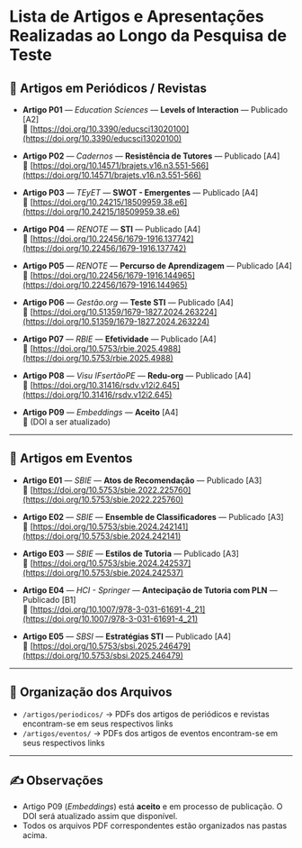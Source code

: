 # Lista de Artigos e Apresentações Realizadas ao Longo da Pesquisa de Teste

## 📰 Artigos em Periódicos / Revistas

- **Artigo P01** — *Education Sciences* — **Levels of Interaction** — Publicado [A2]  
  🔗 [https://doi.org/10.3390/educsci13020100](https://doi.org/10.3390/educsci13020100)

- **Artigo P02** — *Cadernos* — **Resistência de Tutores** — Publicado [A4]  
  🔗 [https://doi.org/10.14571/brajets.v16.n3.551-566](https://doi.org/10.14571/brajets.v16.n3.551-566)

- **Artigo P03** — *TEyET* — **SWOT - Emergentes** — Publicado [A4]  
  🔗 [https://doi.org/10.24215/18509959.38.e6](https://doi.org/10.24215/18509959.38.e6)

- **Artigo P04** — *RENOTE* — **STI** — Publicado [A4]  
  🔗 [https://doi.org/10.22456/1679-1916.137742](https://doi.org/10.22456/1679-1916.137742)

- **Artigo P05** — *RENOTE* — **Percurso de Aprendizagem** — Publicado [A4]  
  🔗 [https://doi.org/10.22456/1679-1916.144965](https://doi.org/10.22456/1679-1916.144965)

- **Artigo P06** — *Gestão.org* — **Teste STI** — Publicado [A4]  
  🔗 [https://doi.org/10.51359/1679-1827.2024.263224](https://doi.org/10.51359/1679-1827.2024.263224)

- **Artigo P07** — *RBIE* — **Efetividade** — Publicado [A4]  
  🔗 [https://doi.org/10.5753/rbie.2025.4988](https://doi.org/10.5753/rbie.2025.4988)

- **Artigo P08** — *Visu IFsertãoPE* — **Redu-org** — Publicado [A4]  
  🔗 [https://doi.org/10.31416/rsdv.v12i2.645](https://doi.org/10.31416/rsdv.v12i2.645)

- **Artigo P09** — *Embeddings* — **Aceito** [A4]  
  🔗 (DOI a ser atualizado)

---

## 📑 Artigos em Eventos  

- **Artigo E01** — *SBIE* — **Atos de Recomendação** — Publicado [A3]  
  🔗 [https://doi.org/10.5753/sbie.2022.225760](https://doi.org/10.5753/sbie.2022.225760)

- **Artigo E02** — *SBIE* — **Ensemble de Classificadores** — Publicado [A3]  
  🔗 [https://doi.org/10.5753/sbie.2024.242141](https://doi.org/10.5753/sbie.2024.242141)

- **Artigo E03** — *SBIE* — **Estilos de Tutoria** — Publicado [A3]  
  🔗 [https://doi.org/10.5753/sbie.2024.242537](https://doi.org/10.5753/sbie.2024.242537)

- **Artigo E04** — *HCI - Springer* — **Antecipação de Tutoria com PLN** — Publicado [B1]  
  🔗 [https://doi.org/10.1007/978-3-031-61691-4_21](https://doi.org/10.1007/978-3-031-61691-4_21)

- **Artigo E05** — *SBSI* — **Estratégias STI** — Publicado [A4]  
  🔗 [https://doi.org/10.5753/sbsi.2025.246479](https://doi.org/10.5753/sbsi.2025.246479)

---

## 📂 Organização dos Arquivos

- `/artigos/periodicos/` → PDFs dos artigos de periódicos e revistas encontram-se em seus respectivos links  
- `/artigos/eventos/` → PDFs dos artigos de eventos encontram-se em seus respectivos links    

---

## ✍️ Observações

- Artigo P09 (*Embeddings*) está **aceito** e em processo de publicação. O DOI será atualizado assim que disponível.  
- Todos os arquivos PDF correspondentes estão organizados nas pastas acima.